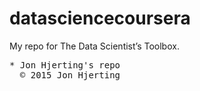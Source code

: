 # datasciencecoursera
My repo for The Data Scientist’s Toolbox.

<pre>
* Jon Hjerting's repo
  &copy; 2015 Jon Hjerting
</pre>

